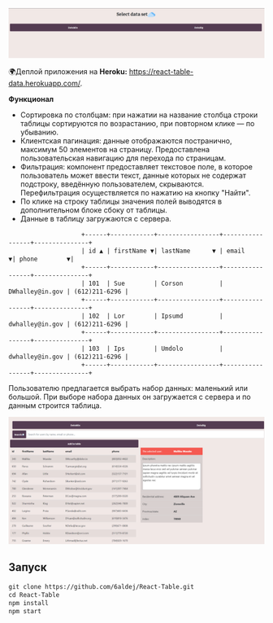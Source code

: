 ![Image alt](https://github.com/6aldej/ImagesForProjects/blob/master/react-table/about1.png)

 🌍Деплой приложения на **Heroku:** <https://react-table-data.herokuapp.com/>.  

__Функционал__
- Сортировка по столбцам: при нажатии на название столбца строки таблицы сортируются по возрастанию, при повторном клике — по убыванию.
- Клиентская пагинация: данные отображаются постранично, максимум 50 элементов на страницу. Предоставлена пользовательская навигацию для перехода по страницам.
- Фильтрация: компонент предоставляет текстовое поле, в которое пользователь может ввести текст, данные которых не содержат подстроку, введённую пользователем, скрываются. Перефильтрация осуществляется по нажатию на кнопку "Найти".
- По клике на строку таблицы значения полей выводятся в дополнительном блоке сбоку от таблицы.
- Данные в таблицу загружаются с сервера.
```
                    +------+------------+-----------------+-----------------+---------------+
                    | id ▲ | firstName ▼| lastName      ▼ | email          ▼| phone        ▼|
                    +------+------------+-----------------+-----------------+---------------+
                    | 101  | Sue        | Corson          | DWhalley@in.gov | (612)211-6296 |
                    +------+------------+-----------------+-----------------+---------------+
                    | 102  | Lor        | Ipsumd          | dwhalley@in.gov | (612)211-6296 |
                    +------+------------+-----------------+-----------------+---------------+
                    | 103  | Ips        | Umdolo          | dwhalley@in.gov | (612)211-6296 |
                    +------+------------+-----------------+-----------------+---------------+
 ```
Пользователю предлагается выбрать набор данных: маленький или большой.
При выборе набора данных он загружается с сервера и по данным строится таблица.

![Image alt](https://github.com/6aldej/ImagesForProjects/blob/master/react-table/about2.png)

## Запуск

    git clone https://github.com/6aldej/React-Table.git
    cd React-Table
    npm install
    npm start
